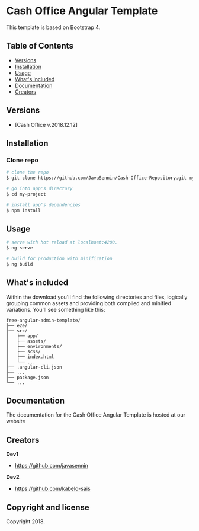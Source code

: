# Cash Office Angular Template

This template is based on Bootstrap 4.

## Table of Contents

* [Versions](#versions)
* [Installation](#installation)
* [Usage](#usage)
* [What's included](#whats-included)
* [Documentation](#documentation)
* [Creators](#creators)

## Versions

* [Cash Office v.2018.12.12] 

## Installation

### Clone repo

``` bash
# clone the repo
$ git clone https://github.com/JavaSennin/Cash-Office-Repository.git my-project

# go into app's directory
$ cd my-project

# install app's dependencies
$ npm install
```

## Usage

``` bash
# serve with hot reload at localhost:4200.
$ ng serve

# build for production with minification
$ ng build
```

## What's included

Within the download you'll find the following directories and files, logically grouping common assets and providing both compiled and minified variations. You'll see something like this:

```
free-angular-admin-template/
├── e2e/
├── src/
│   ├── app/
│   ├── assets/
│   ├── environments/
│   ├── scss/
│   ├── index.html
│   └── ...
├── .angular-cli.json
├── ...
├── package.json
└── ...
```

## Documentation

The documentation for the Cash Office Angular Template is hosted at our website

## Creators

**Dev1**

* <https://github.com/javasennin>

**Dev2**

* <https://github.com/kabelo-sais>

## Copyright and license

Copyright 2018.